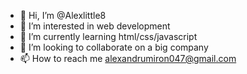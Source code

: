 - 👋 Hi, I’m @Alexlittle8
- 👀 I’m interested in web development
- 🌱 I’m currently learning html/css/javascript
- 💞️ I’m looking to collaborate on a big company 
- 📫 How to reach me alexandrumiron047@gmail.com

<!---
Alexlittle8/Alexlittle8 is a ✨ special ✨ repository because its `README.md` (this file) appears on your GitHub profile.
You can click the Preview link to take a look at your changes.
--->
